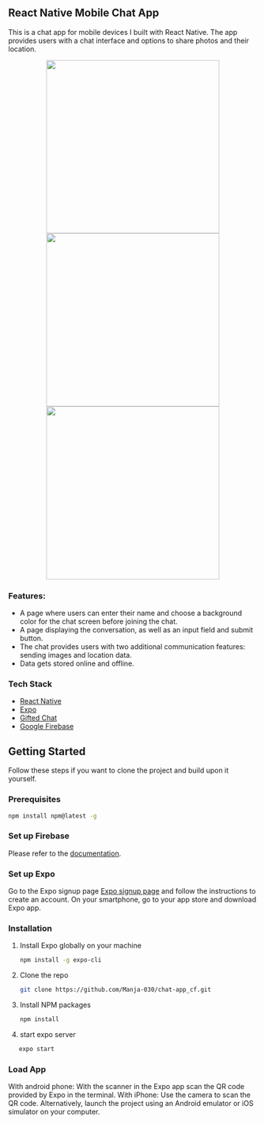 ## React Native Mobile Chat App

This is a chat app for mobile devices I built with React Native. The app provides users with a chat interface and options to share photos and their
location.
<p align="center">
<img height="350" src="https://user-images.githubusercontent.com/80778632/175761755-7ea418b2-e508-4200-8f6b-3b393cf7416c.PNG" >
<img height="350" src="https://user-images.githubusercontent.com/80778632/175761751-a824c983-f013-4e73-9bc0-c4a91ae33f34.PNG" >
<img height="350" src="https://user-images.githubusercontent.com/80778632/175763086-d26138fa-fed6-4d0d-bafd-7ed7329c920a.jpeg" >
</p>

### Features:

- A page where users can enter their name and choose a background color for the chat screen
  before joining the chat.
- A page displaying the conversation, as well as an input field and submit button.
- The chat provides users with two additional communication features: sending images
  and location data.
- Data gets stored online and offline.

### Tech Stack

- [React Native](https://reactnative.dev/)
- [Expo](https://expo.dev/)
- [Gifted Chat](https://github.com/FaridSafi/react-native-gifted-chat)
- [Google Firebase](https://firebase.google.com)

<!-- GETTING STARTED -->

## Getting Started

Follow these steps if you want to clone the project and build upon it yourself.

### Prerequisites

  ```sh
  npm install npm@latest -g
  ```
### Set up Firebase

Please refer to the [documentation](https://firebase.google.com).

### Set up Expo

Go to the Expo signup page [Expo signup page](https://expo.dev/) and follow the instructions to create an account.
On your smartphone, go to your app store and download Expo app.

### Installation

1. Install Expo globally on your machine
   ```sh
   npm install -g expo-cli
   ```
2. Clone the repo
   ```sh
   git clone https://github.com/Manja-030/chat-app_cf.git
   ```
3. Install NPM packages
   ```sh
   npm install
   ```
4. start expo server

```sh
   expo start
```
### Load App
With android phone: With the scanner in the Expo app scan the QR code provided by Expo in the terminal.
With iPhone: Use the camera to scan the QR code.
Alternatively, launch the project using an Android emulator or iOS simulator on your computer.
